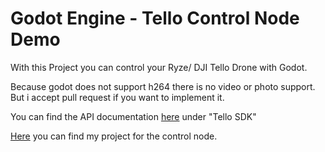 # Godot Engine - Tello Control Node Demo

With this Project you can control your Ryze/ DJI Tello Drone with Godot.

Because godot does not support h264 there is no video or photo support.
But i accept pull request if you want to implement it.

You can find the API documentation [here](https://www.ryzerobotics.com/de/tello/downloads) under "Tello SDK"

[Here](https://github.com/Martin1991zab/Godot-TelloDroneNode) you can find my project for the control node.

